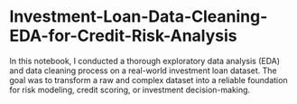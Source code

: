 # Investment-Loan-Data-Cleaning-EDA-for-Credit-Risk-Analysis
In this notebook, I conducted a thorough exploratory data analysis (EDA) and data cleaning process on a real-world investment loan dataset. The goal was to transform a raw and complex dataset into a reliable foundation for risk modeling, credit scoring, or investment decision-making.
